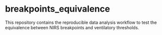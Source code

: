 # breakpoints_equivalence
This repository contains the reproducible data analysis workflow to test the equivalence between NIRS breakpoints and ventilatory thresholds.
